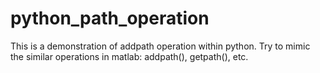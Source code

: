# python_path_operation
This is a demonstration of addpath operation within python. Try to mimic the similar operations in matlab: addpath(), getpath(), etc.
